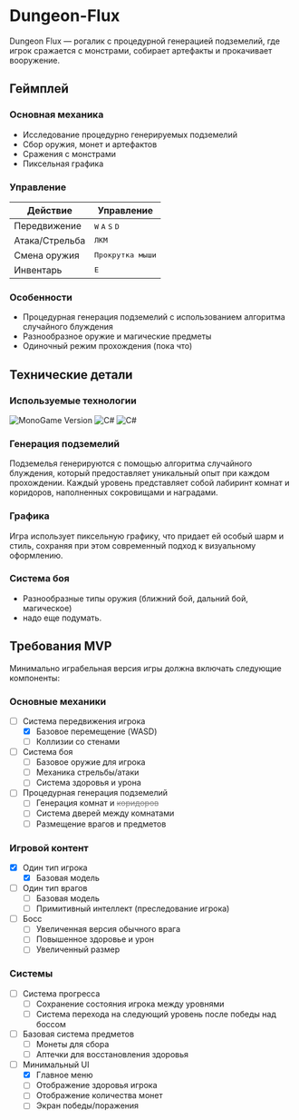 # Dungeon-Flux
Dungeon Flux — рогалик с процедурной генерацией подземелий, где игрок сражается с монстрами, собирает артефакты и прокачивает вооружение. 
<!-- Игра основана на Soul Knight -->


## Геймплей

### Основная механика
- Исследование процедурно генерируемых подземелий
- Сбор оружия, монет и артефактов
- Сражения с монстрами
- Пиксельная графика

### Управление

| Действие | Управление |
|----------|------------|
| Передвижение | <kbd>W</kbd> <kbd>A</kbd> <kbd>S</kbd> <kbd>D</kbd> |
| Атака/Стрельба | <kbd>ЛКМ</kbd> |
| Смена оружия | <kbd>Прокрутка мыши</kbd> |
| Инвентарь | <kbd>E</kbd> |

### Особенности
- Процедурная генерация подземелий с использованием алгоритма случайного блуждения
- Разнообразное оружие и магические предметы
- Одиночный режим прохождения (пока что)


## Технические детали

### Используемые технологии
<img src="https://img.shields.io/badge/MonoGame-5.0.0-orange?logo=monogame" alt="MonoGame Version">
<img src="https://img.shields.io/badge/C%23-239120?logo=c-sharp&logoColor=white" alt="C#">
<img src="https://img.shields.io/badge/-.NET%208.0-blueviolet?logo=dotnet" alt="C#">

### Генерация подземелий
Подземелья генерируются с помощью алгоритма случайного блуждения, который предоставляет уникальный опыт при каждом прохождении. Каждый уровень представляет собой лабиринт комнат и коридоров, наполненных сокровищами и наградами.

### Графика
Игра использует пиксельную графику, что придает ей особый шарм и стиль, сохраняя при этом современный подход к визуальному оформлению.

### Система боя
- Разнообразные типы оружия (ближний бой, дальний бой, магическое)
- надо еще подумать.

## Требования MVP
Минимально играбельная версия игры должна включать следующие компоненты:

### Основные механики
- [ ] Система передвижения игрока
  - [x] Базовое перемещение (WASD)
  - [ ] Коллизии со стенами
- [ ] Система боя
  - [ ] Базовое оружие для игрока
  - [ ] Механика стрельбы/атаки
  - [ ] Система здоровья и урона
- [ ] Процедурная генерация подземелий
  - [ ] Генерация комнат и <s style="color:gray">коридоров</s>
  - [ ] Система дверей между комнатами
  - [ ] Размещение врагов и предметов

### Игровой контент
- [x] Один тип игрока
  - [x] Базовая модель
- [ ] Один тип врагов
  - [ ] Базовая модель
  - [ ] Примитивный интеллект (преследование игрока)
- [ ] Босс
  - [ ] Увеличенная версия обычного врага
  - [ ] Повышенное здоровье и урон
  - [ ] Увеличенный размер

### Системы
- [ ] Система прогресса
  - [ ] Сохранение состояния игрока между уровнями
  - [ ] Система перехода на следующий уровень после победы над боссом
- [ ] Базовая система предметов
  - [ ] Монеты для сбора
  - [ ] Аптечки для восстановления здоровья
- [ ] Минимальный UI
  - [x] Главное меню
  - [ ] Отображение здоровья игрока
  - [ ] Отображение количества монет
  - [ ] Экран победы/поражения